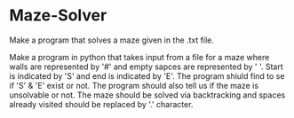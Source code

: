 # Maze-Solver

Make a program that solves a maze given in the .txt file.

Make a program in python that takes input from a file for a maze where walls are represented by '#' and empty sapces are represented by ' '. Start is indicated by 'S' and end is indicated by 'E'. The program shiuld find to se if 'S' & 'E' exist or not. The program should also tell us if the maze is unsolvable or not. The maze should be solved via backtracking and spaces already visited should be replaced by '.' character.
